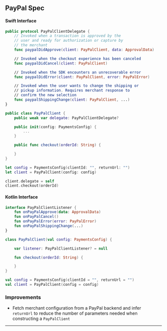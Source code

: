 PayPal Spec
---

#### Swift Interface
```swift
public protocol PayPalClientDelegate {
    // Invoked when a transaction is approved by the
    // user and ready for authorization or capture by
    // the merchant
    func paypalDidApprove(client: PayPalClient, data: ApprovalData)

    // Invoked when the checkout experience has been canceled
    func paypalDidCancel(client: PayPalClient)

    // Invoked when the SDK encounters an unrecoverable error
    func paypalDidError(client: PayPalClient, error: PayPalError)

    // Invoked when the user wants to change the shipping or
    // pickup information. Requires merchant response to
    // confirm the new selection
    func paypalShippingChange(client: PayPalClient, ...)
}

public class PayPalClient {
    public weak var delegate: PayPalClientDelegate?

    public init(config: PaymentsConfig) {
        ...
    }

    public func checkout(orderId: String) {

    }
}

let config = PaymentsConfig(clientId: "", returnUrl: "")
let client = PayPalClient(config: config)

client.delegate = self
client.checkout(orderId)
```


#### Kotlin Interface
```kotlin
interface PayPalClientListener {
    fun onPayPalApprove(data: ApprovalData)
    fun onPayPalCancel()
    fun onPayPalError(error: PayPalError)
    fun onPayPalShippingChange(...)
}

class PayPalClient(val config: PaymentsConfig) {

    var listener: PayPalClientListener? = null

    fun checkout(orderId: String) {

    }
}

val config = PaymentsConfig(clientId = "", returnUrl = "")
val client = PayPalClient(config = config)

```


### Improvements

- Fetch merchant configuration from a PayPal backend and infer `returnUrl` to reduce the number of parameters needed when constructing a `PayPalClient`


----

